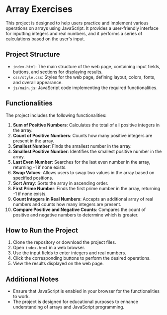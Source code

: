 # Array Exercises

This project is designed to help users practice and implement various operations on arrays using JavaScript. It provides a user-friendly interface for inputting integers and real numbers, and it performs a series of calculations based on the user's input.

## Project Structure

- `index.html`: The main structure of the web page, containing input fields, buttons, and sections for displaying results.
- `css/style.css`: Styles for the web page, defining layout, colors, fonts, and overall appearance.
- `js/main.js`: JavaScript code implementing the required functionalities.

## Functionalities

The project includes the following functionalities:

1. **Sum of Positive Numbers**: Calculates the total of all positive integers in the array.
2. **Count of Positive Numbers**: Counts how many positive integers are present in the array.
3. **Smallest Number**: Finds the smallest number in the array.
4. **Smallest Positive Number**: Identifies the smallest positive number in the array.
5. **Last Even Number**: Searches for the last even number in the array, returning -1 if none exists.
6. **Swap Values**: Allows users to swap two values in the array based on specified positions.
7. **Sort Array**: Sorts the array in ascending order.
8. **First Prime Number**: Finds the first prime number in the array, returning -1 if none exists.
9. **Count Integers in Real Numbers**: Accepts an additional array of real numbers and counts how many integers are present.
10. **Compare Positive and Negative Counts**: Compares the count of positive and negative numbers to determine which is greater.

## How to Run the Project

1. Clone the repository or download the project files.
2. Open `index.html` in a web browser.
3. Use the input fields to enter integers and real numbers.
4. Click the corresponding buttons to perform the desired operations.
5. View the results displayed on the web page.

## Additional Notes

- Ensure that JavaScript is enabled in your browser for the functionalities to work.
- The project is designed for educational purposes to enhance understanding of arrays and JavaScript programming.